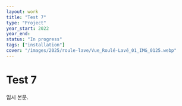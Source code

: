 ```yaml
---
layout: work
title: "Test 7"
type: "Project"
year_start: 2022
year_end:
status: "In progress"
tags: ["installation"]
cover: "/images/2025/roule-lave/Vue_Roulé-Lavé_01_IMG_0125.webp"
---
```


# Test 7

임시 본문.
